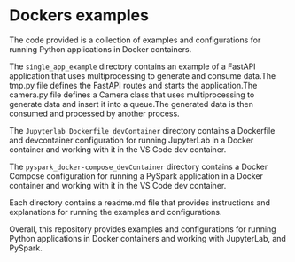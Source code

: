 # Dockers examples 
The code provided is a collection of examples and configurations for running Python applications in Docker containers.

The `single_app_example` directory contains an example of a FastAPI application that uses multiprocessing to generate and consume data.The tmp.py file defines the FastAPI routes and starts the application.The camera.py file defines a Camera class that uses multiprocessing to generate data and insert it into a queue.The generated data is then consumed and processed by another process.

The `Jupyterlab_Dockerfile_devContainer` directory contains a Dockerfile and devcontainer configuration for running JupyterLab in a Docker container and working with it in the VS Code dev container.

The `pyspark_docker-compose_devContainer` directory contains a Docker Compose configuration for running a PySpark application in a Docker container and working with it in the VS Code dev container.

Each directory contains a readme.md file that provides instructions and explanations for running the examples and configurations.

Overall, this repository provides examples and configurations for running Python applications in Docker containers and working with JupyterLab, and PySpark.